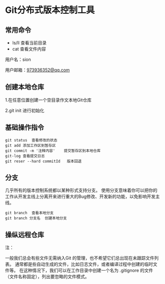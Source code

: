 # Git分布式版本控制工具

## 常用命令

- ls/ll	查看当前目录
- cat     查看文件内容



用户名：sion

用户邮箱：973936352@qq.com



## 创建本地仓库

1.在任意位置创建一个空目录作文本地Git仓库

2.git init 进行初始化





## 基础操作指令

```
git status	查看修改的状态
git add	添加工作区到暂存区
git commit -m '注释内容'	提交暂存区到本地仓库
git-log	查看提交日志
git reser --hard commitId	版本回退

```



## 分支

几乎所有的版本控制系统都以某种形式支持分支。 使用分支意味着你可以把你的工作从开发主线上分离开来进行重大的Bug修改、开发新的功能，以免影响开发主线。

```
git branch	查看本地分支
git branch 分支名	创建本地分支

```



## 操纵远程仓库



注：

一般我们总会有些文件无需纳入Git 的管理，也不希望它们总出现在未跟踪文件列表。 通常都是些自动生成的文件，比如日志文件，或者编译过程中创建的临时文件等。 在这种情况下，我们可以在工作目录中创建一个名为 .gitignore 的文件（文件名称固定），列出要忽略的文件模式。



